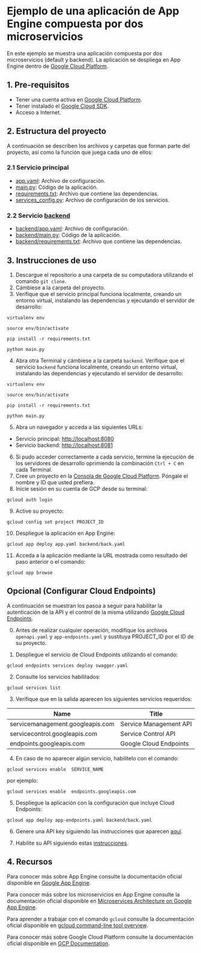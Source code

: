 # Ejemplo de una aplicación de App Engine compuesta por dos microservicios

En este ejemplo se muestra una aplicación compuesta por dos microservicios (default y backend). La aplicación se despliega en App Engine dentro de [Google Cloud Platform](https://cloud.google.com/). 


## 1. Pre-requisitos

* Tener una cuenta activa en [Google Cloud Platform](https://cloud.google.com/).
* Tener instalado el [Google Cloud SDK](https://cloud.google.com/sdk/).
* Acceso a Internet.


## 2. Estructura del proyecto

A continuación se describen los archivos y carpetas que forman parte del proyecto, así como la función que juega cada uno de ellos:

### 2.1 Servicio principal

- [app.yaml](app.yaml): Archivo de configuración.
- [main.py](main.py): Código de la aplicación.
- [requirements.txt](requirements.txt): Archivo que contiene las dependencias.
- [services_config.py](services_config.py): Archivo de configuración de los servicios.

### 2.2 Servicio [backend](backend/)

- [backend/app.yaml](backend/app.yaml): Archivo de configuración.
- [backend/main.py](backend/main.py): Código de la aplicación.
- [backend/requirements.txt](backend/requirements.txt): Archivo que contiene las dependencias.


## 3. Instrucciones de uso

1. Descargue el repositorio a una carpeta de su computadora utilizando el comando `git clone`.
2. Cámbiese a la carpeta del proyecto.
3. Verifique que el servicio principal funciona localmente, creando un entorno virtual, instalando las dependencias y ejecutando el servidor de desarrollo:

`virtualenv env`

`source env/bin/activate`

`pip install -r requirements.txt`

`python main.py`

4. Abra otra Terminal y cámbiese a la carpeta `backend`. Verifique que el servicio `backend` funciona localmente, creando un entorno virtual, instalando las dependencias y ejecutando el servidor de desarrollo:

`virtualenv env`                                                       

`source env/bin/activate`

`pip install -r requirements.txt`

`python main.py`

5. Abra un navegador y acceda a las siguientes URLs:
- Servicio principal: [http://localhost:8080](http://localhost:8080) 
- Servicio backend: [http://localhost:8081](http://localhost:8081)

6. Si pudo acceder correctamente a cada servicio, termine la ejecución de los servidores de desarrollo oprimiendo la combinación `Ctrl + C` en cada Terminal.
7. Cree un proyecto en la [Consola de Google Cloud Platform](https://console.cloud.google.com). Póngale el nombre y ID que usted prefiera.
8. Inicie sesión en su cuenta de GCP desde su terminal:

`gcloud auth login`

9. Active su proyecto:

`gcloud config set project PROJECT_ID`

10. Despliegue la aplicación en App Engine:

`gcloud app deploy app.yaml backend/back.yaml`

11. Acceda a la aplicación mediante la URL mostrada como resultado del paso anterior o el comando:

`gcloud app browse`

## Opcional (Configurar Cloud Endpoints)

A continuación se muestran los pasoa a seguir para habilitar la autenticación de la API y el control de la misma utilizando [Google Cloud Endpoints](https://cloud.google.com/endpoints).

0. Antes de realizar cualquier operación, modifique los archivos `openapi.yaml` y `app-endpoints.yaml` y sustituya PROJECT_ID por el ID de su proyecto.

1. Despliegue el servicio de Cloud Endpoints utilizando el comando:

`gcloud endpoints services deploy swagger.yaml`

2. Consulte los servicios habilitados:

`gcloud services list`

3. Verifique que en la salida aparecen los siguientes servicios requeridos:

| Name                             | Title                  |
|----------------------------------|------------------------|
| servicemanagement.googleapis.com | Service Management API |
| servicecontrol.googleapis.com    | Service Control API    |
| endpoints.googleapis.com         | Google Cloud Endpoints |

4. En caso de no aparecer algún servicio, habilítelo con el comando:

`gcloud services enable  SERVICE_NAME`

por ejemplo:

`gcloud services enable  endpoints.googleapis.com`

5. Despliegue la aplicación con la configuración que incluye Cloud Endpoints:

`gcloud app deploy app-endpoints.yaml backend/back.yaml`

6. Genere una API key siguiendo las instrucciones que aparecen [aquí](https://cloud.google.com/docs/authentication/api-keys#creating_an_api_key).

7. Habilite su API siguiendo estas [instrucciones](https://cloud.google.com/endpoints/docs/openapi/enable-api).


## 4. Recursos

Para conocer más sobre App Engine consulte la documentación oficial disponible en  [Google App Engine](https://cloud.google.com/appengine/).

Para conocer más sobre los microservicios en App Engine consulte la documentación oficial disponible en  [Microservices Architecture on Google App Engine](https://cloud.google.com/appengine/docs/standard/python/microservices-on-app-engine).

Para aprender a trabajar con el comando `gcloud` consulte la documentación oficial disponible en [gcloud command-line tool overview](
https://cloud.google.com/sdk/gcloud/).

Para conocer más sobre Google Cloud Platform consulte la documentación oficial disponible en  [GCP Documentation](https://cloud.google.com/docs/).
